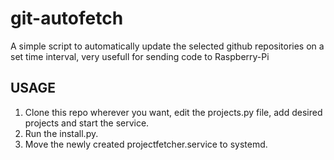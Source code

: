 # git-autofetch
A simple script to automatically update the selected github repositories on a set time interval, very usefull for sending code to Raspberry-Pi

## USAGE
1. Clone this repo wherever you want, edit the projects.py file, add desired projects and start the service.
2. Run the install.py.
3. Move the newly created projectfetcher.service to systemd.
